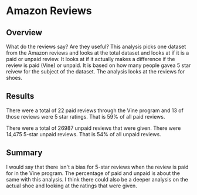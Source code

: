 # Amazon Reviews

## Overview

What do the reviews say?  Are they useful?  This analysis picks one dataset from the Amazon reviews and looks at the total dataset and looks at if it is a paid or unpaid review.  It looks at if it actually makes a difference if the review is paid (Vine) or unpaid. It is based on how many people gavea 5 star reivew for the subject of the dataset. The analysis looks at the reviews for shoes.

## Results

There were a total of 22 paid reviews through the Vine program and 13 of those reviews were 5 star ratings.  That is 59% of all paid reviews.

There were a total of 26987 unpaid reviews that were given.  There were 14,475 5-star unpaid reviews.  That is 54% of all unpaid reviews. 

## Summary

I would say that there isn't a bias for 5-star reviews when the review is paid for in the Vine program.  The percentage of paid and unpaid is about the same with this analysis.  I think there could also be a deeper analysis on the actual shoe and looking at the ratings that were given.  
